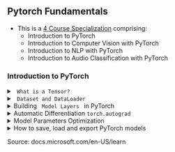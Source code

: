 ## Pytorch Fundamentals

- This is a [4 Course Specialization](https://docs.microsoft.com/en-us/learn/paths/pytorch-fundamentals/?source=learn) comprising: <br>
    - Introduction to PyTorch
    - Introduction to Computer Vision with PyTorch
    - Introduction to NLP with PyTorch
    - Introduction to Audio Classification with PyTorch


### Introduction to PyTorch

<details><summary><code> What is a Tensor?</code></summary>


- Tensors are **like** numerical arrays that encode the input, output and weights/parameters of a model in the form of arrays and matrices.
- Typical 1D and 2D arrays:

![image](https://user-images.githubusercontent.com/24909551/157380975-0402a8ec-7f49-49a3-aef8-5fadc19d4c9c.png)

- How to imagine a 3D array:

![image](https://user-images.githubusercontent.com/24909551/157381034-056897c1-acea-459b-b43a-1b56d55b2434.png)

- Tensors work better on GPUs. They are optimized for **automatic differentiation**
- Tensors and numpy often have the same memory address. For example, review the code below <br>

```python
import numpy as np
import torch

data = [[1,2],[3,4]]
np_array = np.array(data)
tensor_array = torch.from_numpy(np_array)

# doing multiplication opearation on `np_array`
np.multiply(np_array,2,out=np_array)

print(f"Numpy array:{np_array}")
print(f"Tensor array:{tensor_array}")
```

```python
Numpy array:[[2 4]
 [6 8]]
Tensor array:tensor([[2, 4],
        [6, 8]])
```

**How to initialize a tensor?**: <br>

```python    
# directly from a python datastructure element
data = [[1,2],[3,4]]
x_tensor_from_data = torch.tensor(data)

# from numpy_array
np_array = np.array(data)
x_tensor_from_numpy = torch.from_numpy(np_array)

# from other tensors
x_new_tensor = torch.rand_like(x_tensor_from_data, dtype=torch.float) # dtype overrides the dtype of z_tensor_from_data
    
# random or new tensor of given shape
shape = (2,3,) # or just (2,3)
x_new_tensor_2 = torch.ones(shape)
```
    
**What are the `attributes` of a tensor?**:<br>

```python
print(f"{x_new_tensor_2.shape}")
print(f"{x_new_tensor_2.dtype}")
print(f"{x_new_tensor_2.device}") # whether stored in CPU or GPU
```

**When to use CPU and and when to use GPU while `operating` tensors?**: <br>

- Some common tensor operations include: Any arithmetic operation, linear algebra, matrix manipulation (transposing, indexing, slicing)
- Typical GPUs have 1000s of cores. GPUs can handle parallel processing.

![image](https://user-images.githubusercontent.com/24909551/159158293-6faec4f4-e959-4fa6-a5cf-114ddb83810b.png)
    
- Typical CPUs have 4 cores. Modern CPUs can have upto 16 cores. Cores are units that do the actual computation. Each core processes tasks in **sequential** order

![image](https://user-images.githubusercontent.com/24909551/159158302-d75e6fea-eaaa-4c01-a930-0b41a5cfde7c.png)

- Caveat: Copying large tensors across devices can be expensive w.r.t `time` and `memory`

- `PyTorch` uses Nvidia `CUDA` library in the backend to operate on GPU cards

```python
if torch.cuda._is_available():
    gpu_tensor = original_tensor.to('cuda') 
```

**What are the common tensor operations?**: <br>
- `Joining` or `ConCATenate`
```python
new_tensor = torch.cat([tensor, tensor],dim=1) # join along column if dim=1
```    
- `Matrix Multiplication`   
```python
# you would have to do the transpose
y1 = tensor @ tensor.T
y2 = tensor.matmul(tensor.T)
y3 = torch.rand_like(tensor)
torch.matmul(tensor, tensor.T, out=y3)
assert y1 = y2 = y3
```

- `Element-wise Multiplication`    
```python
z1 = tensor * tensor
z2 = tensor.mul(tensor)
z3 = torch.rand_like(tensor)
torch.mul(tensor, tensor, out=z3)
```  

- `Single element tensor` into python numerical value    
```python
sum_of_values = tensor.sum()
sum_of_values_python_variable = sum_of_values.item()
print(sum_of_values.dtype, type(sum_of_values_python_variable))
# >> torch.int64, <class 'int'>
```

- `In-place Operations`    
```python
# add in_place
tensor.add_(5)

# transpose  in place
tensor.t_()
```   
</details>



<details><summary><code> Dataset and DataLoader </code></summary>
   

Two data `primitives` to handle data efficiently: <br>
- `torch.utils.data.Dataset`
- `torch.utils.data.DataLoader` 

What does `Dataset` do?
- `Dataset`: Stores data samples and their corresponding labels
- `DataLoader`: Wraps an iterable around Dataset to enable easy access to the samples. `DataLoader` can also be used along with `torch.multiprocessing`
- `torchvision.datasets` and `torchtext.datasets` are both subclasses of `torch.utils.data.Dataset` (they have __getitem__ and __len__ methods implemented) and also they can be passed to a `torch.utils.data.DataLoader`

**Arguments of a pre-loaded dataset like `FashionMNIST`**:<br>

```python
import torch
from torch.utils.data import Dataset
from torchvision import datasets
from torchvision.transforms import ToTensor, Lambda

import matplotlib.pyplot as plt

# turn the integer y values into a `one_hot_encoded` vector 
# 1. create a zero tensor of size 10 torch.zeros(10, dtype=torch.float)
# 2. `scatter_` assigns a value =1
the_target_lambda_function = Lambda(lambda y: torch.zeros(10,
                                    dtype=dtype=troch.float).scatter_(dim=0,
                                                    index=torch.tensor(y), value=1))

# ToTensor() --> normalizes the features before feeding to model

training_data = datasets.FashionMNIST(
    root="data", # the path where the train/test data is stored
    train=True, # False if it is a test dataset 
    download=True, # downloads the data from Web if not available at root
    transform=ToTensor(), # transform the features; converts PIL image or numpy array into a FloatTensor and scaled the image's pixel intensity to the range [0,1]
    target_transform=the_target_lambda_function
)

test_data = datasets.FashionMNIST(
    root="data",
    train=False,
    download=True,
    transform=ToTensor(),
    target_transform=torch.nn.functional.one_hot(y, num_classes=10) # alternate way
)
```    

**How should the data be preprocessed before training in DL?**: <br>
- Pass samples of data in `minibatches`
- reshuffle the data at every epoch to overfitting
- leverage Python's `multiprocessing` to speed up data retrieval
- `torch.utils.data.DataLoader` abstracts all the above steps

```python
train_dataloader = DataLoader(training_data, 
                              batch_size=64, 
                              shuffle=True)

test_dataloader = DataLoader(test_data, 
                             batch_size=64,
                             shuffle=True)
```

**How to iterate through DataLoader?**: <br>

```python
train_features, train_labels = next(iter(train_dataloader))
feature_data = img  = train_features[0].squeeze()
label = train_labels[0]
plt.imshow(img, cmap="gray")
```   
**What does normalization do?**: <br>
- Changes the range of the data
- When one pixel value is 15 and another pixel is 190, the higher pixel value will deviate the learning 

**Why do we do normalization of data before training a DL**:
- Prediction accuracy is better for normalized data
- Model can learn faster if data is normalized

</details>

    
<details><summary>Building <code> Model Layers </code> in PyTorch</summary>
    
**Components of a Neural Network**:

- Typical Neural Network: <br>

![image](https://user-images.githubusercontent.com/24909551/160055546-f6150c41-acb0-44a4-942e-0d20c86e8972.png)

- Activation Function, Weight and Bias

![image](https://user-images.githubusercontent.com/24909551/160055714-0bfb081d-6c1b-4733-a226-d7db71e74fec.png)

- Linear weighted sum of inputs: x = &sum;(`weights` * `inputs`) + `bias`    
- f(x) = activation_func(x)

- Activation Functions add non-linearity to the model    
- Different Activation Functions: <br>
    - **Sigmoid**: <sup>1</sup>/<sub>(1 + exp(-x))</sub>
    - **Softmax**: <sup>exp(x)</sup> / <sub>(sum(exp(x)))</sub>
    - **ReLU**: max(0,x)
    - **Tanh**: <sup>(exp(x) - exp(-x))</sup>/<sub>(exp(x) + exp(-x))</sub>

**Building a neural network in PyTorch** 
- `torch.nn` class provides all the building block needed to build a NN
- Every module/layer in PyTorch subclases the `torch.nn.Module`
- A NN is a composite module consisting of other modules (layers)
    
```python 
import os
import torch
from torch import nn
from torch.utils.data import DataLoader
from torchvision import datasets, transforms

device = 'cuda' if torch.cuda.is_available() else 'cpu'
print(f'Using {device} device')
```
    
- Initialize all layers in `__init__` module
- Build a 3-layer NN with 
    - flattened `28*28` image as input,
    - 2 hidden layers will have 512 neurons each and
    - the third layer will have 10 neurons each corresponding to the number of classes
    
```python
class NeuralNetwork(nn.Module):
    def __init__(self):
        super(NeuralNetwork,self).__init__()
        self.flatten = nn.Flatten()
        self.linear_relu_stack = nn.Sequential(
            nn.Linear(28*28, 512),
            nn.ReLU(),
            nn.Linear(512,512),
            nn.ReLU(),
            nn.Linear(512,10),
            nn.ReLU()
        )
    def forward(self, x):
        x = self.flatten(x)
        logits = self.linear_relu_stack(x)
        return logits
 
# create a instance of the class NeuralNetwork and move it to the device (CPU or GPU)
model = NeuralNetwork().to(device)
    
```

- How a forward pass would be like: 
    - Why `model(X)` instead of `model.forward(X)`? [Source](https://stackoverflow.com/questions/55338756/why-there-are-different-output-between-model-forwardinput-and-modelinput) 
    
```python
x = torch.rand(1, 28, 28, device=device)
logits = model(X) # runs the __init__ method
pred_probab = nn.Softmax(dim=1)(logits)
y_pred = pred_probab.argmax(1)
print(f"Predicted class: {y_pred}")
```

- **Step 1**:Convert `28*28` into a contiguous array of 784 pixel values
    
```python
input_image = torch.rand(3, 28, 28)
print(input_image.size())
# step 1: Flatten the input image
flatten = nn.Flatten() # instantitate
flat_image = flatten(input_image)  # pass the prev layer (input) into the instance
print(flat_image.size())
```
- **Step 2**: Dense or linear layer in PyTorch `weight * input + bias`
    
```python    
# step 2: apply linear transformation `weight * input + bias`
layer1 = nn.Linear(in_features=28*28, out_features=512) # instantiate
hidden1 = layer1(flat_image) # pass the prev layer (flattened image) into the instance
print(hidden1.size())
```

- **Step 3**: Apply Relu activation on the linear transformation
    
```python
relu_activation = nn.ReLU() #instantiate
hidden1 = relu_activation(hidden1)
```    
Repeat Step 2 and 3 for `hidden2`: <br>

```python
layer2 = nn.Linear(in_features=512, out_features=512)
hidden2 = layer2(hidden1)
hidden2 = relu_activation(hidden2)
```    
    
- **Step 4**: Compute the logits
    
```python
# a simple 1 hidden layer NN with 20 neurons in the hidden layer
nn_seq_modules = nn.Sequential(
                    flatten,
                    layer1,
                    relu_activation,
                    layer2,
                    relu_activation,
                    nn.Linear(512, 10), # the output                )
input_image = torch.rand(3, 28, 28)
logits =  nn_seq_modules(input_image)   
```
    
- **Step 5**: Apply `Softmax` function
    
```python

softmax = nn.Softmax(dim=1)
predict_probab = softmax(logits)

```
    
- Full NN workflow: 
 
![image](https://user-images.githubusercontent.com/24909551/161696907-8672f820-3293-4390-b153-bf702731352d.png)


**How to see internal layers of a NN in PyTorch**:

```python
print("Weights stored in first layer: {model.linear_relu_stack[0].weight} \n")
print("Bias stored in first layer: {model.linear_relu_stack[0].bias} \n") 
    
from name, param in model.named_parameters():
    print(f"Layer: {name} | Size: {param.size()}"
```
    
```bash
Layer: linear_relu_stack.0.weight | Size: torch.Size([512, 784])
Layer: linear_relu_stack.0.bias | Size: torch.Size([512])
Layer: linear_relu_stack.2.weight | Size: torch.Size([512, 512])
Layer: linear_relu_stack.2.bias | Size: torch.Size([512])
Layer: linear_relu_stack.4.weight | Size: torch.Size([10, 512])
Layer: linear_relu_stack.4.bias | Size: torch.Size([10])
```  
</details>
 
 <details> <summary> Automatic Differentiation <code>torch.autograd</code> </summary>
     
- `torch.autograd` is the engine that automatically computes gradients during model optimization     

- `Back Propagation`: An algorithm to adjust the `weights` in a neural network according to the `gradient` of the `loss function`. E.g. algorithm: `Stochastic Gradient Descent`    
- `Gradient`: Partial derivative of a multivariable loss/cost function
- `Loss function`: It is the difference between the expected output and actual output
- `Gradient Descent`: Adjust the weights according to the gradient such that loss curve keeps reducing (i.e. reduce loss to 0) `w = w - learning_rate * gradient_wrt_w`
- `Stochastic`: Occurring by random chance; Selection of each samples in mini_batch occurs by random chance
     
 ```python
 
 x = torch.ones(5) # input tensor
 y = torch.zeros(3) # expected output
 # requires_grad argument is set to True to `w` and `b`
 w = torch.randn(5, 3, requires_grad=True) 
 b = torch.randn(3, requires_grad=True)
 z = torch.matmul(x,w) + b
 loss = torch.nn.functional.binary_cross_entropy_with_logits(z,y)
 ```
     
 - The above code constructs the below **computational graph**
 
  ![image](https://user-images.githubusercontent.com/24909551/161719441-3569dd3f-a9e2-4af5-9835-b96da11f0dfa.png)
     
 - Only variables `w` and `b` are passed the `requires_grad` argument
 - `<variable>.grad_fn` stores the reference to the backward propagation function

- By default, we can perform gradient calculations `backward` only once (for performance reasons)
- If we need to do several `backward` calls on the same graph, we need to pass `retain_graph=True`

```python
 loss.backward()
 print(b.grad)
 print(w.grad) 
```
     
     
**Different ways of disabling gradient tracking**:
- Disabling gradient tracking is needed when doing inference (where only forward pass is needed)
- Disabling some parameters in your neural network as **forzen parameters**. This is a common scenario for fine-tuning a pre-trained network.
- 1. `with torch.no_grad():` context manager

```python
with torch.no_grad():
     z = torch.matmul(x,w) + b
# now z will have z.requires_grad == True
```     

- 2. disable gradient tracking using `detach()` method

```python
z = torch.matmul(x,w) + b
z_det = z.detach()   
# now z_det will have z_det.requires_grad == True
```    

**About Directed Acyclic Graph based backpropagation**:
- `autograd` keeps a record of all data and the executed operations in a directed acyclic graph (DAG) consisting of `torch.autograd.Function` objects
- While doing `forward pass` on a tensor with `requires_grad=True` argument, 
    - the forward pass operation is computed to obtain a resulting tensor
    - the backward `gradient` function is maintained (sort of like `instantiated`) in the DAG (aka computational graph)
     
- When the `.backward()` is called, the `autograd` then:
    - computes the gradients from each `.grad_fn`
    - accumulates the resulting gradient values in the respective tensor's `.grad` attribute
    - computes back propagation from root (output tensors) till leaves (the input tensors with `requires_grad` = True)
- *DAGs are dynamic in PyTorch*: The graph is recreated from scratch after each `.backward()` call
     
</details>

<details> <summary> Model Parameters Optimization </summary>    

- How do you optimize the model parameters? Using `optimizers` (e.g.: SGD, `adam`, etc.,) that take in arguments such as `type_of_optimizer`, `model.parameters()` and `learning_rate`
    
- A revisit of the codes from prev modules    
```python    
%matplotlib inline
import torch
from torch import nn
from torch.utils.data import DataLoader #for iterating through the dataset
from torchvision import datasets
from torchvision.transforms import ToTensor, Lambda

training_data = datasets.FashionMNIST(
                root="data",
                train=True,
                download=True,
                transform=ToTensor()
                )

test_data = datasets.FashionMNIST(
                root="data",
                train=False,
                download=True,
                transform=ToTensor()
                )
                
train_dataloader = DataLoader(training_data, batch_size=64)
test_dataloader = DataLoader(test_data, batch_size=64)

class NeuralNetwork(nn.Module):
    def __init__(self):
        super(NeuralNetwork, self).__init__()
        self.flatten = nn.Flatten()
        self.linear_relu_stack = nn.Sequential(
                                    nn.Linear(28*28, 512),
                                    nn.ReLU(),
                                    nn.Linear(512,512),
                                    nn.ReLU(),
                                    nn.Linear(512,10),
                                    nn.ReLU()
                                )    
    
    def forward(self, x):
        x = self.flatten(x)
        logits = self.linear_relu_stack(x)
        return logits

# instantiate the class
model = NeuralNetwork()    
```    
    
**Hyper parameters**:
    
- `num_of_epochs`: The number of times the entire training dataset is pass through the network
- `batch_size`: The number of data samples seen by the model before updating its weights. (derived parameter `steps = total_training_data/batch_size` - the number of batches needed to complete an epoch)
- `learning_rate`: How much to change the weights in the `w = w - learning_rate * gradient`. Smaller value means the model will take a longer time to find best weights. Larger value of learning_rate might make the NN miss the optimal weights because we might step over the best values

**Common Loss Functions**:    
- nn.MSELoss # Mean Squared Error
- nn.NLLLoss #Negative Log Likelihood    
- nn.CrossEntropyLoss # = combine(`nn.LogSoftmax` and `nn.NLLLoss`)   
 
```python
# initialize the loss function
loss_fn = nn.CrossEntropyLoss()
```    

```python
# initialize the optimizer
optimizer = torch.optim.SGD(model.parameters(),lr=learning_rate)
# key optimizer steps
# by default, gradients add up in PyTorch
# we zero out in every iteration
optimizer.zero_grad() 
# performs the gradient computation steps (across the DAG)
loss.backward()
# adjust the weights
optimizer.step()
```    

- `loss_fn` and `optimizer` are passed to `train_loop` and just `loss_fn` to `test_loop`    
    
```python
loss_fn = nn.CrossEntropyLoss()
optimizer = torch.optim.SGD(model.parameters(),lr=learning_rate)

epochs = 10
for i in range(epochs):
    print(f"Epoch {i+1}\n ----------------------------")
    train_loop(train_dataloader, model, loss_fn, optimizer)
    test_loop(test_dataloader,model, loss_fn)
print("Over!")    
```   
```python
def train_loop(traindataloader, model, loss_fn, optimizer):
    for X, y in traindataloader:
        # forward pass
        pred = model(X)
        
        # compute loss
        loss = loss_fn(pred, y)
        
        # backpropagation
        optimizer.zero_grad()
        optimizer.backward()
        optimizer.step()
        
        print(f"Loss: {loss.item()}")
 
 
 
def test_loop(testdataloader, model, loss_fn):
    size = len(testdataloader.dataset)
    test_loss, correct = 0, 0
    
    with torch.no_grad():
        for X,y in testdataloader:
            pred = model(X)
            test_loss += loss_fn(pred, y).item()
            # find out where argmax index is same as that actual
            # then convert into float
            # sum across all of the records in the batch size
            # .item() - converts pytorch tensor into Python value
            correct += (pred.argmax(dim=1)==y).type(torch.float).sum().item()
    test_loss /= size
    correct /= size
    
    print(f"Test Accuracy {correct*100}; Test Data Average Loss = {test_loss}")

```   
</details>    

<details> <summary> How to save, load and export PyTorch models</summary>   
    
**How to save and load the model for inference?**    
```python    
# pytorch models save the parameters in a internal state dictionary called `state_dict`
torch.save(model.state_dict(),"data/modelname.pth")
    
# infer from a saved model
# instantiate the model architecture class
model = NeuralNetwork()
model.load_state_dict(torch.load("data/modelname.pth"))
# the eval method is called before inferencing so that the batch normalization dropout layers are set to `evaluation` mod
# Failing to do this can yield inconsistent inference results
model.eval()
```    

**How to export a pytorch model to run in any Programming Language/Platform**: <br>
    
- **ONNX**: Open Neural Network Exchange 
- Converting `PyTorch` model to `onnx` format aids in running the model in Java, Javascript, C# and ML.NET
    
```python
# while explorting pytorch model to onnx, 
# we'd have to pass a sample input of the right shape
# this will help produce a `persisted` ONNX model    
import torch.onnx as onnx
input_image = torch.zeros((1,28,28))
onnx_model_location = 'data/model.onnx'
onnx.export(model, input_image, onnx_model)
```    
    
</details>
     
     
     
          
Source: docs.microsoft.com/en-US/learn    

